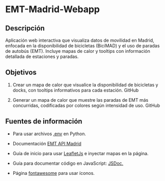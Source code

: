 # EMT-Madrid-Webapp

## Descripción

Aplicación web interactiva que visualiza datos de movilidad en Madrid, enfocada en la disponibilidad de bicicletas (BiciMAD) y el uso de paradas de autobús (EMT). Incluye mapas de calor y tooltips con información detallada de estaciones y paradas.

## Objetivos

1. Crear un mapa de calor que visualice la disponibilidad de bicicletas y docks, con tooltips informativos para cada estación. 
GitHub

2. Generar un mapa de calor que muestre las paradas de EMT más concurridas, codificadas por colores según intensidad de uso. 
GitHub

## Fuentes de información

- Para usar archivos [.env](https://www.analyticsvidhya.com/blog/2024/12/env-files-in-python/) en Python.


- Documentación [EMT API Madrid](https://datos.emtmadrid.es/m360-swagger/docs#/)

-  Guía de inicio para usar [LeafletJs](https://leafletjs.com/examples/quick-start/) e inyectar mapas en la página.

- Guía para documentar código en JavaScript: [JSDoc.](https://dev.to/goaqidev/jsdoc-la-guia-definitiva-para-documentar-tu-codigo-javascript-ik5)

- Página [fontawesome](https://fontawesome.com/) para usar íconos.